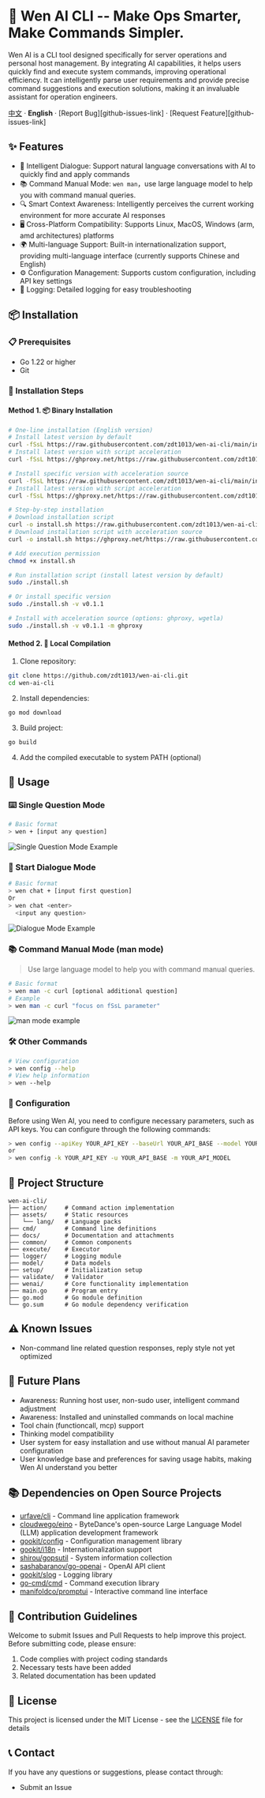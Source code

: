 # 🤖 Wen AI CLI -- Make Ops Smarter, Make Commands Simpler.

Wen AI is a CLI tool designed specifically for server operations and personal host management. By integrating AI capabilities, it helps users quickly find and execute system commands, improving operational efficiency. It can intelligently parse user requirements and provide precise command suggestions and execution solutions, making it an invaluable assistant for operation engineers.

[中文](./README.md) · **English** ·  [Report Bug][github-issues-link] · [Request Feature][github-issues-link]

## ✨ Features

- 🤖 Intelligent Dialogue: Support natural language conversations with AI to quickly find and apply commands
- 📚 Command Manual Mode: `wen man`，use large language model to help you with command manual queries.
- 🔍 Smart Context Awareness: Intelligently perceives the current working environment for more accurate AI responses
- 🖥️ Cross-Platform Compatibility: Supports Linux, MacOS, Windows (arm, amd architectures) platforms
- 🌍 Multi-language Support: Built-in internationalization support, providing multi-language interface (currently supports Chinese and English)
- ⚙️ Configuration Management: Supports custom configuration, including API key settings
- 📝 Logging: Detailed logging for easy troubleshooting

## 📦 Installation

### 📋 Prerequisites

- Go 1.22 or higher
- Git

### 📝 Installation Steps

#### Method 1. 📦 Binary Installation
```bash
# One-line installation (English version)
# Install latest version by default
curl -fSsL https://raw.githubusercontent.com/zdt1013/wen-ai-cli/main/install.sh | bash
# Install latest version with script acceleration
curl -fSsL https://ghproxy.net/https://raw.githubusercontent.com/zdt1013/wen-ai-cli/main/install.sh | bash

# Install specific version with acceleration source
curl -fSsL https://raw.githubusercontent.com/zdt1013/wen-ai-cli/main/install.sh | bash -s -- -v v0.1.1 -m ghproxy
# Install latest version with script acceleration
curl -fSsL https://ghproxy.net/https://raw.githubusercontent.com/zdt1013/wen-ai-cli/main/install.sh | bash -s -- -m ghproxy
```

```bash
# Step-by-step installation
# Download installation script
curl -o install.sh https://raw.githubusercontent.com/zdt1013/wen-ai-cli/main/install.sh
# Download installation script with acceleration source
curl -o install.sh https://ghproxy.net/https://raw.githubusercontent.com/zdt1013/wen-ai-cli/main/install.sh

# Add execution permission
chmod +x install.sh

# Run installation script (install latest version by default)
sudo ./install.sh

# Or install specific version
sudo ./install.sh -v v0.1.1

# Install with acceleration source (options: ghproxy, wgetla)
sudo ./install.sh -v v0.1.1 -m ghproxy
```

#### Method 2. 🚀 Local Compilation
1. Clone repository:
```bash
git clone https://github.com/zdt1013/wen-ai-cli.git
cd wen-ai-cli
```

2. Install dependencies:
```bash
go mod download
```

3. Build project:
```bash
go build
```

4. Add the compiled executable to system PATH (optional)

## 🚀 Usage

### ⌨️ Single Question Mode

```bash
# Basic format
> wen + [input any question]
```

![Single Question Mode Example](docs/example1.png)

### 💬 Start Dialogue Mode
```bash
# Basic format
> wen chat + [input first question]
Or
> wen chat <enter>
  <input any question>
```
![Dialogue Mode Example](docs/example2.png)

### 📚 Command Manual Mode (man mode)
> Use large language model to help you with command manual queries.

```bash
# Basic format
> wen man -c curl [optional additional question]
# Example
> wen man -c curl "focus on fSsL parameter"
```
![man mode example](docs/example3.png)

### 🛠️ Other Commands
```bash
# View configuration
> wen config --help
# View help information
> wen --help
```

### 🔧 Configuration

Before using Wen AI, you need to configure necessary parameters, such as API keys. You can configure through the following commands:

```bash
> wen config --apiKey YOUR_API_KEY --baseUrl YOUR_API_BASE --model YOUR_API_MODEL
or
> wen config -k YOUR_API_KEY -u YOUR_API_BASE -m YOUR_API_MODEL
```

## 📁 Project Structure

```
wen-ai-cli/
├── action/     # Command action implementation
├── assets/     # Static resources
│   └── lang/   # Language packs
├── cmd/        # Command line definitions
├── docs/       # Documentation and attachments
├── common/     # Common components
├── execute/    # Executor
├── logger/     # Logging module
├── model/      # Data models
├── setup/      # Initialization setup
├── validate/   # Validator
├── wenai/      # Core functionality implementation
├── main.go     # Program entry
├── go.mod      # Go module definition
└── go.sum      # Go module dependency verification
```

## ⚠️ Known Issues
  * Non-command line related question responses, reply style not yet optimized

## 🔮 Future Plans
 * Awareness: Running host user, non-sudo user, intelligent command adjustment
 * Awareness: Installed and uninstalled commands on local machine
 * Tool chain (functioncall, mcp) support
 * Thinking model compatibility
 * User system for easy installation and use without manual AI parameter configuration
 * User knowledge base and preferences for saving usage habits, making Wen AI understand you better

## 📚 Dependencies on Open Source Projects
 * [urfave/cli](https://github.com/urfave/cli) - Command line application framework
 * [cloudwego/eino](https://github.com/cloudwego/eino) - ByteDance's open-source Large Language Model (LLM) application development framework
 * [gookit/config](https://github.com/gookit/config) - Configuration management library
 * [gookit/i18n](https://github.com/gookit/i18n) - Internationalization support
 * [shirou/gopsutil](https://github.com/shirou/gopsutil) - System information collection
 * [sashabaranov/go-openai](https://github.com/sashabaranov/go-openai) - OpenAI API client
 * [gookit/slog](https://github.com/gookit/slog) - Logging library
 * [go-cmd/cmd](https://github.com/go-cmd/cmd) - Command execution library
 * [manifoldco/promptui](https://github.com/manifoldco/promptui) - Interactive command line interface

## 🤝 Contribution Guidelines

Welcome to submit Issues and Pull Requests to help improve this project. Before submitting code, please ensure:

1. Code complies with project coding standards
2. Necessary tests have been added
3. Related documentation has been updated

## 📄 License

This project is licensed under the MIT License - see the [LICENSE](LICENSE) file for details

## 📞 Contact

If you have any questions or suggestions, please contact through:

- Submit an Issue
